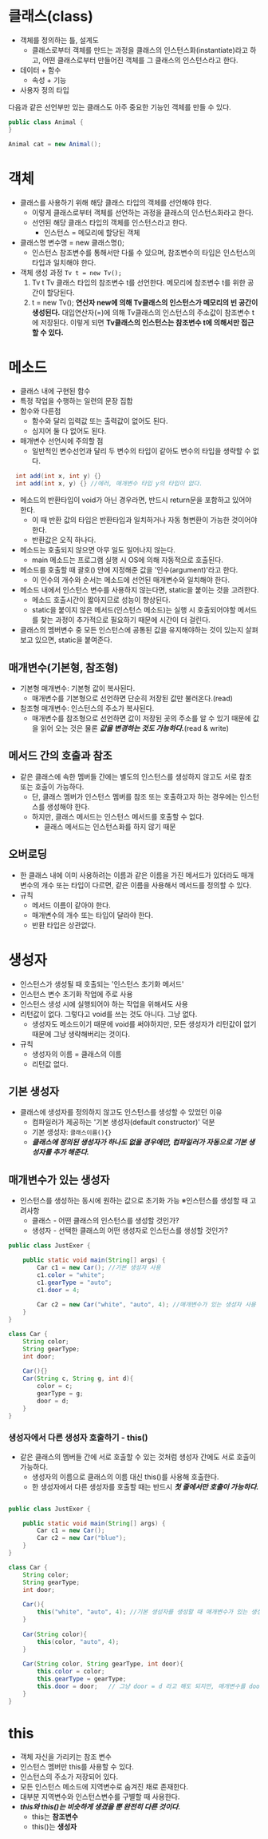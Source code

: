 # 클래스(class)

- 객체를 정의하는 틀, 설계도
  - 클래스로부터 객체를 만드는 과정을 클래스의 인스턴스화(instantiate)라고 하고, 어떤 클래스로부터 만들어진 객체를 그 클래스의 인스턴스라고 한다.
- 데이터 + 함수
  - 속성 + 기능
- 사용자 정의 타입

다음과 같은 선언부만 있는 클래스도 아주 중요한 기능인 객체를 만들 수 있다.
```java
public class Animal {
}

Animal cat = new Animal();
```
 
# 객체
- 클래스를 사용하기 위해 해당 클래스 타입의 객체를 선언해야 한다.
  - 이렇게 클래스로부터 객체를 선언하는 과정을 클래스의 인스턴스화라고 한다.
  - 선언된 해당 클래스 타입의 객체를 인스턴스라고 한다.
    - 인스턴스 = 메모리에 할당된 객체
- 클래스명 변수명 = new 클래스명();
  - 인스턴스 참조변수를 통해서만 다룰 수 있으며, 참조변수의 타입은 인스턴스의 타입과 일치해야 한다.
- 객체 생성 과정 ```Tv t = new Tv();```
  1. Tv t
  	Tv 클래스 타입의 참조변수 t를 선언한다.
    메모리에 참조변수 t를 위한 공간이 할당된다.
  2. t = new Tv();
  	**연산자 new에 의해 Tv클래스의 인스턴스가 메모리의 빈 공간이 생성된다.**
    대입연산자(=)에 의해 Tv클래스의 인스턴스의 주소값이 참조변수 t에 저장된다. 이렇게 되면 **Tv클래스의 인스턴스는 참조변수 t에 의해서만 접근할 수 있다.**
    
    
# 메소드
- 클래스 내에 구현된 함수
- 특정 작업을 수행하는 일련의 문장 집합
- 함수와 다른점
  - 함수와 달리 입력값 또는 출력값이 없어도 된다.
  - 심지어 둘 다 없어도 된다.
- 매개변수 선언시에 주의할 점
  - 일반적인 변수선언과 달리 두 변수의 타입이 같아도 변수의 타입을 생략할 수 없다.
```java
  int add(int x, int y) {}
  int add(int x, y) {} //에러, 매개변수 타입 y의 타입이 없다.

```
- 메소드의 반환타입이 void가 아닌 경우라면, 반드시 return문을 포함하고 있어야 한다.
  - 이 때 반환 값의 타입은 반환타입과 일치하거나 자동 형변환이 가능한 것이어야 한다.
  - 반환값은 오직 하나다.
- 메소드는 호출되지 않으면 아무 일도 일어나지 않는다.
  - main 메소드는 프로그램 실행 시 OS에 의해 자동적으로 호출된다.
- 메소드를 호출할 때 괄호() 안에 지정해준 값을 '인수(argument)'라고 한다.
  - 이 인수의 개수와 순서는 메소드에 선언된 매개변수와 일치해야 한다.
- 메소드 내에서 인스턴스 변수를 사용하지 않는다면, static을 붙이는 것을 고려한다.
  - 메소드 호출시간이 짧아지므로 성능이 향상된다.
  - static을 붙이지 않은 메서드(인스턴스 메소드)는 실행 시 호출되어야할 메서드를 찾는 과정이 추가적으로 필요하기 때문에 시간이 더 걸린다.
- 클래스의 멤버변수 중 모든 인스턴스에 공통된 값을 유지해야하는 것이 있는지 살펴보고 있으면, static을 붙여준다.

## 매개변수(기본형, 참조형)
  - 기본형 매개변수: 기본형 값이 복사된다.
    - 매개변수를 기본형으로 선언하면 단순히 저장된 값만 불러온다.(read)
  - 참조형 매개변수: 인스턴스의 주소가 복사된다.
    - 매개변수를 참조형으로 선언하면 값이 저장된 곳의 주소를 알 수 있기 때문에 값을 읽어 오는 것은 물론 _**값을 변경하는 것도 가능하다.**_(read & write)
    
## 메서드 간의 호출과 참조
- 같은 클래스에 속한 멤버들 간에는 별도의 인스턴스를 생성하지 않고도 서로 참조 또는 호출이 가능하다.
   - 단, 클래스 멤버가 인스턴스 멤버를 참조 또는 호출하고자 하는 경우에는 인스턴스를 생성해야 한다.
   - 하지만, 클래스 메서드는 인스턴스 메서드를 호출할 수 없다.
     - 클래스 메서드는 인스턴스화를 하지 않기 때문
     
## 오버로딩
- 한 클래스 내에 이미 사용하려는 이름과 같은 이름을 가진 메서드가 있더라도 매개변수의 개수 또는 타입이 다르면, 같은 이름을 사용해서 메서드를 정의할 수 있다.
- 규칙
  - 메서드 이름이 같아야 한다.
  - 매개변수의 개수 또는 타입이 달라야 한다.
  - 반환 타입은 상관없다.
  
# 생성자
- 인스턴스가 생성될 때 호출되는 '인스턴스 초기화 메서드'
- 인스턴스 변수 초기화 작업에 주로 사용
- 인스턴스 생성 시에 실행되어야 하는 작업을 위해서도 사용
- 리턴값이 없다. 그렇다고 void를 쓰는 것도 아니다. 그냥 없다.
  - 생성자도 메소드이기 때문에 void를 써야하지만, 모든 생성자가 리턴값이 없기 때문에 그냥 생략해버리는 것이다.
- 규칙
  - 생성자의 이름 = 클래스의 이름
  - 리턴값 없다.
  
## 기본 생성자
- 클래스에 생성자를 정의하지 않고도 인스턴스를 생성할 수 있었던 이유
  - 컴파일러가 제공하는 '기본 생성자(default constructor)' 덕분
  - 기본 생성자: ```클래스이름(){}```
  - _**클래스에 정의된 생성자가 하나도 없을 경우에만, 컴파일러가 자동으로 기본 생성자를 추가 해준다.**_
  
## 매개변수가 있는 생성자
- 인스턴스를 생성하는 동시에 원하는 값으로 초기화 가능
※인스턴스를 생성할 때 고려사항
  - 클래스 - 어떤 클래스의 인스턴스를 생성할 것인가?
  - 생성자 - 선택한 클래스의 어떤 생성자로 인스턴스를 생성할 것인가?
```java
public class JustExer {

	public static void main(String[] args) {
		Car c1 = new Car(); //기본 생성자 사용
		c1.color = "white";
		c1.gearType = "auto";
		c1.door = 4;
		
		Car c2 = new Car("white", "auto", 4); //매개변수가 있는 생성자 사용		
	}
}

class Car {
	String color;
	String gearType;
	int door;
	
	Car(){}
	Car(String c, String g, int d){
		color = c;
		gearType = g;
		door = d;
	}
}
```

### 생성자에서 다른 생성자 호출하기 - this()
- 같은 클래스의 멤버들 간에 서로 호출할 수 있는 것처럼 생성자 간에도 서로 호출이 가능하다.
  - 생성자의 이름으로 클래스의 이름 대신 this()를 사용해 호출한다.
  - 한 생성자에서 다른 생성자를 호출할 때는 반드시 _**첫 줄에서만 호출이 가능하다.**_
```java

public class JustExer {

	public static void main(String[] args) {
		Car c1 = new Car();
		Car c2 = new Car("blue");		
	}
}

class Car {
	String color;
	String gearType;
	int door;
	
	Car(){
		this("white", "auto", 4); //기본 생성자를 생성할 때 매개변수가 있는 생성자를 생성할 때와 같은 효과를 볼 수 있다.
	}
	
	Car(String color){
		this(color, "auto", 4);
	}
	
	Car(String color, String gearType, int door){
		this.color = color;
		this.gearType = gearType;
		this.door = door;   // 그냥 door = d 라고 해도 되지만, 매개변수를 door로 받아서 혼동이 없도록 this.door로 써준 것이다.
	}
}
```

# this
- 객체 자신을 가리키는 참조 변수
- 인스턴스 멤버만 this를 사용할 수 있다.
- 인스턴스의 주소가 저장되어 있다.
- 모든 인스턴스 메소드에 지역변수로 숨겨진 채로 존재한다.
- 대부분 지역변수와 인스턴스변수를 구별할 때 사용한다.
- **_this와 this()는 비슷하게 생겼을 뿐 완전히 다른 것이다._**
  - this는 **참조변수**
  - this()는 **생성자**

  
    
